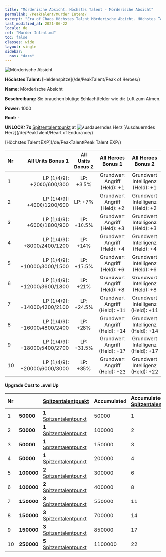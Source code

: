 ```yaml
---
title: "Mörderische Absicht. Höchstes Talent - Mörderische Absicht"
permalink: /PeakTalent/Murder Intent/
excerpt: "Era of Chaos Höchstes Talent Mörderische Absicht. Höchstes Talent Mörderische Absicht. Mörderische Absicht"
last_modified_at: 2021-06-22
locale: de
ref: "Murder Intent.md"
toc: false
classes: wide
layout: single
sidebar:
  nav: "docs"
---
```


  ![Mörderische Absicht](/images/pt/talent_1007.png)

  **Höchstes Talent:** [Heldenspitze](/de/PeakTalent/Peak of Heroes/)

  **Name:** Mörderische Absicht

  **Beschreibung:** Sie brauchen blutige Schlachtfelder wie die Luft zum Atmen.

  **Power:** 1000

  **Root:** -

  **UNLOCK: 7x** [Spitzentalentpunkt](/ItemsDE/con_934/) at ![Ausdauerndes Herz](/images/pt/talent_1002.png) [Ausdauerndes Herz](/de/PeakTalent/Heart of Endurance/)

  [Höchstes Talent EXP](/de/PeakTalent/Peak Talent EXP/)

  | Nr | All Units Bonus 1 | All Units Bonus 2 | All Heroes Bonus 1 | All Heroes Bonus 2 |
  |:---|--------------:|:-------------:|:-------------:|:-------------:|
  | 1 | LP (1/4/9): +2000/600/300 | LP: +3.5% | Grundwert Angriff (Held): +1 | Grundwert Intelligenz (Held): +1 |
  | 2 | LP (1/4/9): +4000/1200/600 | LP: +7% | Grundwert Angriff (Held): +2 | Grundwert Intelligenz (Held): +2 |
  | 3 | LP (1/4/9): +6000/1800/900 | LP: +10.5% | Grundwert Angriff (Held): +3 | Grundwert Intelligenz (Held): +3 |
  | 4 | LP (1/4/9): +8000/2400/1200 | LP: +14% | Grundwert Angriff (Held): +4 | Grundwert Intelligenz (Held): +4 |
  | 5 | LP (1/4/9): +10000/3000/1500 | LP: +17.5% | Grundwert Angriff (Held): +6 | Grundwert Intelligenz (Held): +6 |
  | 6 | LP (1/4/9): +12000/3600/1800 | LP: +21% | Grundwert Angriff (Held): +8 | Grundwert Intelligenz (Held): +8 |
  | 7 | LP (1/4/9): +14000/4200/2100 | LP: +24.5% | Grundwert Angriff (Held): +11 | Grundwert Intelligenz (Held): +11 |
  | 8 | LP (1/4/9): +16000/4800/2400 | LP: +28% | Grundwert Angriff (Held): +14 | Grundwert Intelligenz (Held): +14 |
  | 9 | LP (1/4/9): +18000/5400/2700 | LP: +31.5% | Grundwert Angriff (Held): +17 | Grundwert Intelligenz (Held): +17 |
  | 10 | LP (1/4/9): +20000/6000/3000 | LP: +35% | Grundwert Angriff (Held): +22 | Grundwert Intelligenz (Held): +22 |


#### Upgrade Cost to Level Up

  | Nr | <i class="fas fa-coins"/> | [Spitzentalentpunkt](/ItemsDE/con_934/) | Accumulated <i class="fas fa-coins"/> | Accumulated [Spitzentalentpunkt](/ItemsDE/con_934/) |
  |:---|:--------------|:-------------|:-------------|:-------------|
  | 1 | **50000** | **1** [Spitzentalentpunkt](/ItemsDE/con_934/) | 50000 | 1 |
  | 2 | **50000** | **1** [Spitzentalentpunkt](/ItemsDE/con_934/) | 100000 | 2 |
  | 3 | **50000** | **1** [Spitzentalentpunkt](/ItemsDE/con_934/) | 150000 | 3 |
  | 4 | **50000** | **1** [Spitzentalentpunkt](/ItemsDE/con_934/) | 200000 | 4 |
  | 5 | **100000** | **2** [Spitzentalentpunkt](/ItemsDE/con_934/) | 300000 | 6 |
  | 6 | **100000** | **2** [Spitzentalentpunkt](/ItemsDE/con_934/) | 400000 | 8 |
  | 7 | **150000** | **3** [Spitzentalentpunkt](/ItemsDE/con_934/) | 550000 | 11 |
  | 8 | **150000** | **3** [Spitzentalentpunkt](/ItemsDE/con_934/) | 700000 | 14 |
  | 9 | **150000** | **3** [Spitzentalentpunkt](/ItemsDE/con_934/) | 850000 | 17 |
  | 10 | **250000** | **5** [Spitzentalentpunkt](/ItemsDE/con_934/) | 1100000 | 22 |
